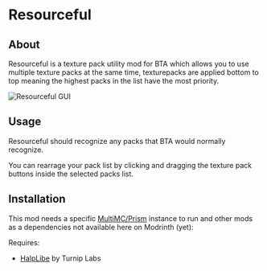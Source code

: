 # Resourceful

## About

Resourceful is a texture pack utility mod for BTA which allows you to use multiple texture packs at the same time, texturepacks are applied bottom to top meaning the highest packs in the list have the most priority.

![Resourceful GUI](https://cdn.modrinth.com/data/cached_images/26e0785130252d19ae66a339ed3b6eb521c04f48.png)

## Usage
Resourceful should recognize any packs that BTA would normally recognize. 

You can rearrage your pack list by clicking and dragging the texture pack buttons inside the selected packs list.

## Installation
This mod needs a specific [MultiMC/Prism](https://github.com/Turnip-Labs/babric-instance-repo) instance to run and other mods as a dependencies not available here on Modrinth (yet):

Requires: 
- [HalpLibe](https://github.com/Turnip-Labs/bta-halplibe/releases) by Turnip Labs
